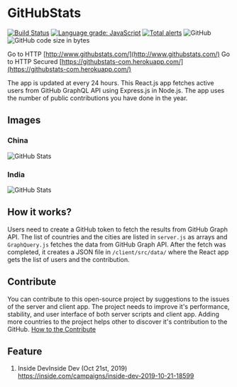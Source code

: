# GitHubStats
[![Build Status](https://travis-ci.org/gayanvoice/githubstats-github-graphql-api-v4.svg?branch=master)](https://travis-ci.org/gayanvoice/githubstats-github-graphql-api-v4)
[![Language grade: JavaScript](https://img.shields.io/lgtm/grade/javascript/g/gayanvoice/githubstats-github-graphql-api-v4.svg?logo=lgtm&logoWidth=18)](https://lgtm.com/projects/g/gayanvoice/githubstats-github-graphql-api-v4/context:javascript)
[![Total alerts](https://img.shields.io/lgtm/alerts/g/gayanvoice/githubstats-github-graphql-api-v4.svg?logo=lgtm&logoWidth=18)](https://lgtm.com/projects/g/gayanvoice/githubstats-github-graphql-api-v4/alerts/)
![GitHub](https://img.shields.io/github/license/gayanvoice/GitHubStats)
![GitHub code size in bytes](https://img.shields.io/github/languages/code-size/gayanvoice/GitHubStats)

Go to HTTP [http://www.githubstats.com/](http://www.githubstats.com/)
Go to HTTP Secured [https://githubstats-com.herokuapp.com/](https://githubstats-com.herokuapp.com/)

The app is updated at every 24 hours. This React.js app fetches active users from GitHub GraphQL API using Express.js in Node.js. The app uses the number of public contributions
you have done in the year.

## Images
### China
![GitHub Stats](https://raw.githubusercontent.com/gayanvoice/GitHubStats/images/githubstatscom-screenshot-1.PNG "githubstats.com screenshots")
### India
![GitHub Stats](https://raw.githubusercontent.com/gayanvoice/githubstats/images/githubstats-screenshot-2.PNG "githubstats.com screenshots")

## How it works?
Users need to create a GitHub token to fetch the results from GitHub Graph API. The list of countries and the cities are listed in `server.js` as arrays and `GraphQuery.js` fetches the data from GitHub Graph API. After the fetch was completed, it creates a JSON file in `/client/src/data/` where the React app gets the list of users and the contribution.

## Contribute
You can contribute to this open-source project by suggestions to the issues of the server and client app. The project needs to improve it's performance, stability, and user interface of both server scripts and client app. Adding more countries to the project helps other to discover it's contribution to the GitHub. [How to the Contribute](https://github.com/gayanvoice/githubstats/blob/master/CONTRIBUTING.md)

## Feature
1. Inside DevInside Dev (Oct 21st, 2019) https://inside.com/campaigns/inside-dev-2019-10-21-18599
